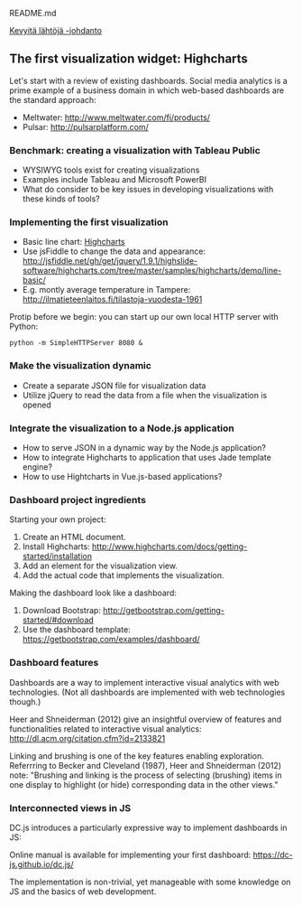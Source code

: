 README.md

[Kevyitä lähtöjä -johdanto](https://www.slideshare.net/jukkahuhtamaki/kevyit-lhtj-dataanalytiikkaan-edutech-pilviasiantuntija-2018)

## The first visualization widget: Highcharts ##

Let's start with a review of existing dashboards. Social media analytics is a prime example of a business domain in which web-based dashboards are the standard approach:

* Meltwater: http://www.meltwater.com/fi/products/
* Pulsar: http://pulsarplatform.com/

### Benchmark: creating a visualization with Tableau Public

* WYSIWYG tools exist for creating visualizations
* Examples include Tableau and Microsoft PowerBI
* What do consider to be key issues in developing visualizations with these kinds of tools?

### Implementing the first visualization ###

* Basic line chart: [Highcharts](http://www.highcharts.com/demo/line-basic)
* Use jsFiddle to change the data and appearance: http://jsfiddle.net/gh/get/jquery/1.9.1/highslide-software/highcharts.com/tree/master/samples/highcharts/demo/line-basic/
* E.g. montly average temperature in Tampere: http://ilmatieteenlaitos.fi/tilastoja-vuodesta-1961

Protip before we begin: you can start up our own local HTTP server with Python:

	python -m SimpleHTTPServer 8080 &

### Make the visualization dynamic

* Create a separate JSON file for visualization data
* Utilize jQuery to read the data from a file when the visualization is opened

### Integrate the visualization to a Node.js application

* How to serve JSON in a dynamic way by the Node.js application?
* How to integrate Highcharts to application that uses Jade template engine?
* How to use Hightcharts in Vue.js-based applications?

### Dashboard project ingredients ###

Starting your own project:

1. Create an HTML document.
1. Install Highcharts: http://www.highcharts.com/docs/getting-started/installation
1. Add an element for the visualization view.
1. Add the actual code that implements the visualization.

Making the dashboard look like a dashboard:

1. Download Bootstrap: http://getbootstrap.com/getting-started/#download
1. Use the dashboard template: https://getbootstrap.com/examples/dashboard/

### Dashboard features ###

Dashboards are a way to implement interactive visual analytics with web technologies. (Not all dashboards are implemented with web technologies though.)

Heer and Shneiderman (2012) give an insightful overview of features and functionalities related to interactive visual analytics: http://dl.acm.org/citation.cfm?id=2133821

Linking and brushing is one of the key features enabling exploration. Referrring to Becker and Cleveland (1987), Heer and Shneiderman (2012) note: "Brushing and linking is the process of selecting (brushing) items in one display to highlight (or hide) corresponding data in the other views." 

### Interconnected views in JS ###

DC.js introduces a particularly expressive way to implement dashboards in JS:  

Online manual is available for implementing your first dashboard: https://dc-js.github.io/dc.js/

The implementation is non-trivial, yet manageable with some knowledge on JS and the basics of web development.